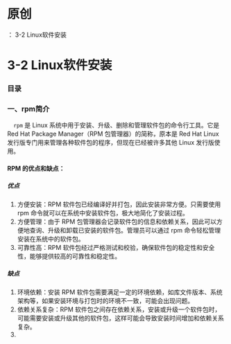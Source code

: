 # 原创
：  3-2 Linux软件安装

# 3-2 Linux软件安装

### 目录

### 一、rpm简介

`  rpm` 是 Linux 系统中用于安装、升级、删除和管理软件包的命令行工具。它是 Red Hat Package Manager（RPM 包管理器）的简称，原本是 Red Hat Linux 发行版专门用来管理各种软件包的程序，但现在已经被许多其他 Linux 发行版使用。

#### RPM 的优点和缺点：

##### 优点

1.  方便安装：RPM 软件包已经编译好并打包，因此安装非常方便。只需要使用 rpm 命令就可以在系统中安装软件包，极大地简化了安装过程。 
1.  方便管理：由于 RPM 包管理器会记录软件包的信息和依赖关系，因此可以方便地查询、升级和卸载已安装的软件包。管理员可以通过 rpm 命令轻松管理安装在系统中的软件包。 
1.  可靠性高：RPM 软件包经过严格测试和校验，确保软件包的稳定性和安全性，能够提供较高的可靠性和稳定性。 

##### 缺点

1.  环境依赖：安装 RPM 软件包需要满足一定的环境依赖，如库文件版本、系统架构等，如果安装环境与打包时的环境不一致，可能会出现问题。 
1.  依赖关系复杂：RPM 软件包之间存在依赖关系，安装或升级一个软件包时，可能需要安装或升级其他的软件包，这样可能会导致安装时间增加和依赖关系复杂。 
1.  
